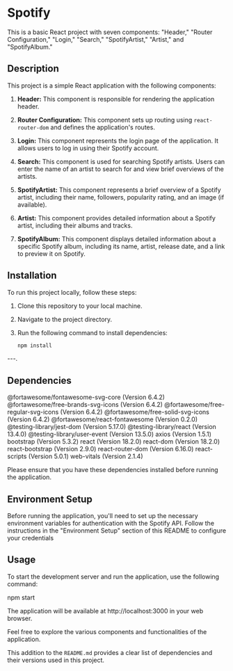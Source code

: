 # Spotify

This is a basic React project with seven components: "Header," "Router Configuration," "Login," "Search," "SpotifyArtist," "Artist," and "SpotifyAlbum."

## Description

This project is a simple React application with the following components:

1. **Header:** This component is responsible for rendering the application header.

2. **Router Configuration:** This component sets up routing using `react-router-dom` and defines the application's routes.

3. **Login:** This component represents the login page of the application. It allows users to log in using their Spotify account.

4. **Search:** This component is used for searching Spotify artists. Users can enter the name of an artist to search for and view brief overviews of the artists.

5. **SpotifyArtist:** This component represents a brief overview of a Spotify artist, including their name, followers, popularity rating, and an image (if available).

6. **Artist:** This component provides detailed information about a Spotify artist, including their albums and tracks.

7. **SpotifyAlbum:** This component displays detailed information about a specific Spotify album, including its name, artist, release date, and a link to preview it on Spotify.

## Installation

To run this project locally, follow these steps:

1. Clone this repository to your local machine.
2. Navigate to the project directory.
3. Run the following command to install dependencies:

   ```bash
   npm install
   ```

---.

## Dependencies

@fortawesome/fontawesome-svg-core (Version 6.4.2)
@fortawesome/free-brands-svg-icons (Version 6.4.2)
@fortawesome/free-regular-svg-icons (Version 6.4.2)
@fortawesome/free-solid-svg-icons (Version 6.4.2)
@fortawesome/react-fontawesome (Version 0.2.0)
@testing-library/jest-dom (Version 5.17.0)
@testing-library/react (Version 13.4.0)
@testing-library/user-event (Version 13.5.0)
axios (Version 1.5.1)
bootstrap (Version 5.3.2)
react (Version 18.2.0)
react-dom (Version 18.2.0)
react-bootstrap (Version 2.9.0)
react-router-dom (Version 6.16.0)
react-scripts (Version 5.0.1)
web-vitals (Version 2.1.4)

Please ensure that you have these dependencies installed before running the application.

## Environment Setup

Before running the application, you'll need to set up the necessary environment variables for authentication with the Spotify API. Follow the instructions in the "Environment Setup" section of this README to configure your credentials

## Usage

To start the development server and run the application, use the following command:

npm start

The application will be available at http://localhost:3000 in your web browser.

Feel free to explore the various components and functionalities of the application.

This addition to the `README.md` provides a clear list of dependencies and their versions used in this project.
